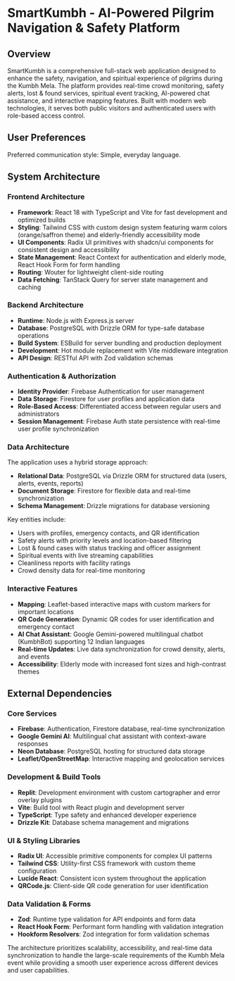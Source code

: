 # SmartKumbh - AI-Powered Pilgrim Navigation & Safety Platform

## Overview

SmartKumbh is a comprehensive full-stack web application designed to enhance the safety, navigation, and spiritual experience of pilgrims during the Kumbh Mela. The platform provides real-time crowd monitoring, safety alerts, lost & found services, spiritual event tracking, AI-powered chat assistance, and interactive mapping features. Built with modern web technologies, it serves both public visitors and authenticated users with role-based access control.

## User Preferences

Preferred communication style: Simple, everyday language.

## System Architecture

### Frontend Architecture
- **Framework**: React 18 with TypeScript and Vite for fast development and optimized builds
- **Styling**: Tailwind CSS with custom design system featuring warm colors (orange/saffron theme) and elderly-friendly accessibility mode
- **UI Components**: Radix UI primitives with shadcn/ui components for consistent design and accessibility
- **State Management**: React Context for authentication and elderly mode, React Hook Form for form handling
- **Routing**: Wouter for lightweight client-side routing
- **Data Fetching**: TanStack Query for server state management and caching

### Backend Architecture
- **Runtime**: Node.js with Express.js server
- **Database**: PostgreSQL with Drizzle ORM for type-safe database operations
- **Build System**: ESBuild for server bundling and production deployment
- **Development**: Hot module replacement with Vite middleware integration
- **API Design**: RESTful API with Zod validation schemas

### Authentication & Authorization
- **Identity Provider**: Firebase Authentication for user management
- **Data Storage**: Firestore for user profiles and application data
- **Role-Based Access**: Differentiated access between regular users and administrators
- **Session Management**: Firebase Auth state persistence with real-time user profile synchronization

### Data Architecture
The application uses a hybrid storage approach:
- **Relational Data**: PostgreSQL via Drizzle ORM for structured data (users, alerts, events, reports)
- **Document Storage**: Firestore for flexible data and real-time synchronization
- **Schema Management**: Drizzle migrations for database versioning

Key entities include:
- Users with profiles, emergency contacts, and QR identification
- Safety alerts with priority levels and location-based filtering
- Lost & found cases with status tracking and officer assignment
- Spiritual events with live streaming capabilities
- Cleanliness reports with facility ratings
- Crowd density data for real-time monitoring

### Interactive Features
- **Mapping**: Leaflet-based interactive maps with custom markers for important locations
- **QR Code Generation**: Dynamic QR codes for user identification and emergency contact
- **AI Chat Assistant**: Google Gemini-powered multilingual chatbot (KumbhBot) supporting 12 Indian languages
- **Real-time Updates**: Live data synchronization for crowd density, alerts, and events
- **Accessibility**: Elderly mode with increased font sizes and high-contrast themes

## External Dependencies

### Core Services
- **Firebase**: Authentication, Firestore database, real-time synchronization
- **Google Gemini AI**: Multilingual chat assistant with context-aware responses
- **Neon Database**: PostgreSQL hosting for structured data storage
- **Leaflet/OpenStreetMap**: Interactive mapping and geolocation services

### Development & Build Tools
- **Replit**: Development environment with custom cartographer and error overlay plugins
- **Vite**: Build tool with React plugin and development server
- **TypeScript**: Type safety and enhanced developer experience
- **Drizzle Kit**: Database schema management and migrations

### UI & Styling Libraries
- **Radix UI**: Accessible primitive components for complex UI patterns
- **Tailwind CSS**: Utility-first CSS framework with custom theme configuration
- **Lucide React**: Consistent icon system throughout the application
- **QRCode.js**: Client-side QR code generation for user identification

### Data Validation & Forms
- **Zod**: Runtime type validation for API endpoints and form data
- **React Hook Form**: Performant form handling with validation integration
- **Hookform Resolvers**: Zod integration for form validation schemas

The architecture prioritizes scalability, accessibility, and real-time data synchronization to handle the large-scale requirements of the Kumbh Mela event while providing a smooth user experience across different devices and user capabilities.